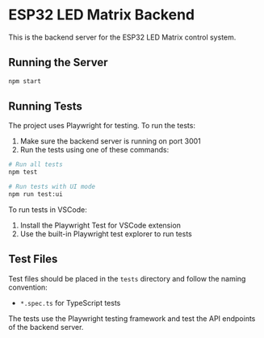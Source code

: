 # ESP32 LED Matrix Backend

This is the backend server for the ESP32 LED Matrix control system.

## Running the Server

```bash
npm start
```

## Running Tests

The project uses Playwright for testing. To run the tests:

1. Make sure the backend server is running on port 3001
2. Run the tests using one of these commands:

```bash
# Run all tests
npm test

# Run tests with UI mode
npm run test:ui
```


To run tests in VSCode:

1. Install the Playwright Test for VSCode extension
2. Use the built-in Playwright test explorer to run tests

## Test Files

Test files should be placed in the `tests` directory and follow the naming convention:
- `*.spec.ts` for TypeScript tests

The tests use the Playwright testing framework and test the API endpoints of the backend server.